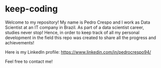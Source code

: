 # keep-coding
Welcome to my repository! My name is Pedro Crespo and I work as Data Scientist at an IT company in Brazil. As part of a data scientist career, studies never stop! Hence, in order to keep track of all my personal development in the field this repo was created to share all the progress and achievements!

Here is my LinkedIn profile: https://www.linkedin.com/in/pedrocrespo94/

Feel free to contact me!
